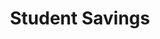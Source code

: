 ---
title: Student Savings
layout: dashboard
permalink: /student-savings.html
dashboard:
  container_id: studentSavings
  data_sources:
    yearly: /assets/student-savings.csv
  default_frequency: yearly
  show_frequency_toggle: false
  default_tab: chart
  show_table: true
  table_columns: []
  charts: []
---